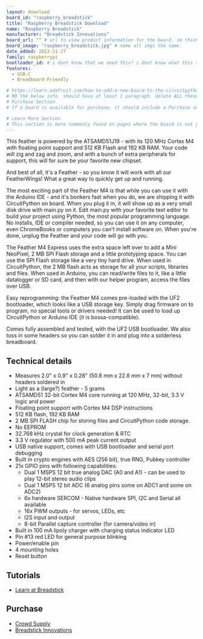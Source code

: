 ```yaml
---
layout: download
board_id: "raspberry_breadstick"
title: "Raspberry Breadstick Download"
name: "Raspberry Breadstick"
manufacturer: "Breadstick Innovations"
board_url: "" # url to view product information for the board. im thinking ourwebsite product/landing page?
board_image: "raspberry_breadstick.jpg" # name all imgs the same. 
date_added: 2023-11-27
family: raspberrypi
bootloader_id: # i dont know that we need this? i dont know what this should be? 
features:
  - USB-C
  - Breadboard-Friendly

# https://learn.adafruit.com/how-to-add-a-new-board-to-the-circuitpython-org-website?view=all#overview
# MD the below info. should have at least 1 paragraph. delete ALL these comment lines when done. 
# Purchase Section
# If a board is available for purchase, it should include a Purchase section with one or more links. The link text should be the name of the website it linked to such as Amazon, Adafruit, AliExpress, etc.

# Learn More Section
# This section is more commonly found on pages where the board is not yet available for purchase. This should include informational links about the board. The link text should be the name of the website it linked to such as GitHub, NVIDIA, etc.
---
```

This feather is powered by the ATSAMD51J19 -  with its 120 MHz Cortex M4 with floating point support and 512 KB Flash and 192 KB RAM. Your code will zig and zag and zoom, and with a bunch of extra peripherals for support, this will for sure be your favorite new chipset.

And best of all, it's a Feather - so you know it will work with all our FeatherWings! What a great way to quickly get up and running.

The most exciting part of the Feather M4 is that while you can use it with the Arduino IDE - and it's bonkers fast when you do, we are shipping it with CircuitPython on board. When you plug it in, it will show up as a very small disk drive with main.py on it. Edit main.py with your favorite text editor to build your project using Python, the most popular programming language. No installs, IDE or compiler needed, so you can use it on any computer, even ChromeBooks or computers you can't install software on. When you're done, unplug the Feather and your code will go with you.

The Feather M4 Express uses the extra space left over to add a Mini NeoPixel, 2 MB SPI Flash storage and a little prototyping space. You can use the SPI Flash storage like a very tiny hard drive. When used in CircuitPython, the 2 MB flash acts as storage for all your scripts, libraries and files. When used in Arduino, you can read/write files to it, like a little datalogger or SD card, and then with our helper program, access the files over USB.

Easy reprogramming: the Feather M4 comes pre-loaded with the UF2 bootloader, which looks like a USB storage key. Simply drag firmware on to program, no special tools or drivers needed! It can be used to load up CircuitPython or Arduino IDE (it is bossa-compatible).

Comes fully assembled and tested, with the UF2 USB bootloader. We also toss in some headers so you can solder it in and plug into a solderless breadboard.

## Technical details

* Measures 2.0" x 0.9" x 0.28" (50.8 mm x 22.8 mm x 7 mm) without headers soldered in
* Light as a (large?) feather - 5 grams
* ATSAMD51 32-bit Cortex M4 core running at 120 MHz, 32-bit, 3.3 V logic and power
* Floating point support with Cortex M4 DSP instructions
* 512 KB flash, 192 KB RAM
* 2 MB SPI FLASH chip for storing files and CircuitPython code storage.
* No EEPROM
* 32.768 kHz crystal for clock generation & RTC
* 3.3 V regulator with 500 mA peak current output
* USB native support, comes with USB bootloader and serial port debugging
* Built in crypto engines with AES (256 bit), true RNG, Pubkey controller
* 21x GPIO pins with following capabilities:
  * Dual 1 MSPS 12 bit true analog DAC (A0 and A1) - can be used to play 12-bit stereo audio clips
  * Dual 1 MSPS 12 bit ADC (6 analog pins some on ADC1 and some on ADC2)
  * 6x hardware SERCOM - Native hardware SPI, I2C and Serial all available
  * 16x PWM outputs - for servos, LEDs, etc
  * I2S input and output
  * 8-bit Parallel capture controller (for camera/video in)
* Built in 100 mA lipoly charger with charging status indicator LED
* Pin #13 red LED for general purpose blinking
* Power/enable pin
* 4 mounting holes
* Reset button

## Tutorials

* [Learn at Breadstick](https://learn.breadstick.ca/)

## Purchase

* [Crowd Supply](https://www.crowdsupply.com/breadstick-innovations/raspberry-breadstick)
* [Breadstick Innovations](https://shop.breadstick.ca/)
